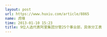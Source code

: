 ```yaml
---
layout: post
url: https://www.huxiu.com/article/8865
name: 虎嗅
time: 2013-01-10 15:23
title: 9位人选代表阿里集团分管25个事业部，具体分工表
---
```

